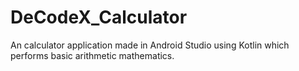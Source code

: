 # DeCodeX_Calculator
An calculator application made in Android Studio using Kotlin which performs basic arithmetic mathematics.

